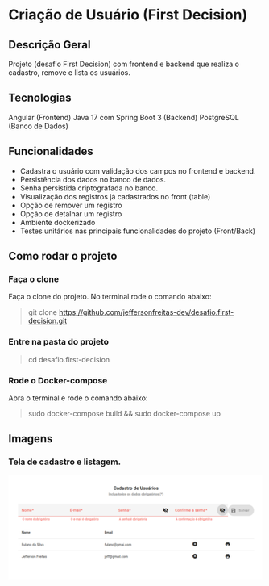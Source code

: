 # Criação de Usuário (First Decision)

## Descrição Geral
Projeto (desafio First Decision) com frontend e backend que realiza o cadastro, remove e lista os usuários.

## Tecnologias
Angular (Frontend)
Java 17 com Spring Boot 3 (Backend)
PostgreSQL (Banco de Dados)

## Funcionalidades
* Cadastra o usuário com validação dos campos no frontend e backend.
* Persistência dos dados no banco de dados.
* Senha persistida criptografada no banco.
* Visualização dos registros já cadastrados no front (table)
* Opção de remover um registro
* Opção de detalhar um registro
* Ambiente dockerizado
* Testes unitários nas principais funcionalidades do projeto (Front/Back)

## Como rodar o projeto

### Faça o clone
Faça o clone do projeto. No terminal rode o comando abaixo:
>git clone https://github.com/jeffersonfreitas-dev/desafio.first-decision.git

### Entre na pasta do projeto
>cd desafio.first-decision

### Rode o Docker-compose
Abra o terminal e rode o comando abaixo:
> sudo docker-compose build && sudo docker-compose up


## Imagens

### Tela de cadastro e listagem.
![Home](./images/home.png)